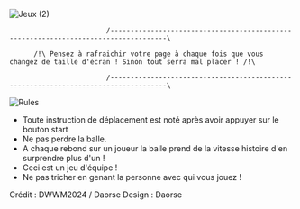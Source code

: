 
![Jeux (2)](https://github.com/Daosre/Pong-Brothers/assets/161069654/d1cc4808-a23e-4be4-a0e9-7e30e154aa09)

                            /------------------------------------------------------------------------------------\
                                    
          /!\ Pensez à rafraichir votre page à chaque fois que vous changez de taille d'écran ! Sinon tout serra mal placer ! /!\
                  
                            /------------------------------------------------------------------------------------\

![Rules](https://github.com/Daosre/Pong-Brothers/assets/161069654/021f5128-ffa9-4fe5-9598-99a8c34500d7)

- Toute instruction de déplacement est noté après avoir appuyer sur le bouton start
- Ne pas perdre la balle.
- A chaque rebond sur un joueur la balle prend de la vitesse histoire d'en surprendre plus d'un !
- Ceci est un jeu d'équipe !
- Ne pas tricher en genant la personne avec qui vous jouez !



Crédit : DWWM2024 / Daorse
Design : Daorse
